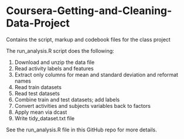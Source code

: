 # Coursera-Getting-and-Cleaning-Data-Project
Contains the script, markup and codebook files for the class project

The run_analysis.R script does the following:

1.  Download and unzip the data file
2.  Read activity labels and features
3.  Extract only columns for mean and standard deviation and reformat names
4.  Read train datasets
5.  Read test datasets
6.  Combine train and test datasets; add labels
7.  Convert activities and subjects variables back to factors
8.  Apply mean via dcast
9.  Write tidy_dataset.txt file

See the run_analysis.R file in this GitHub repo for more details.

